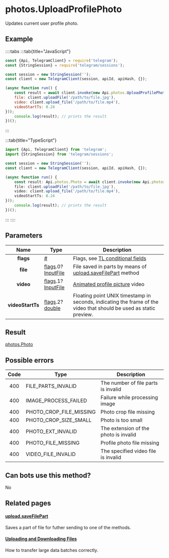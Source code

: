# photos.UploadProfilePhoto

Updates current user profile photo.



## Example

::::tabs
:::tab{title="JavaScript"}
```js
const {Api, TelegramClient} = require('telegram');
const {StringSession} = require('telegram/sessions');

const session = new StringSession('');
const client = new TelegramClient(session, apiId, apiHash, {});

(async function run() {
    const result = await client.invoke(new Api.photos.UploadProfilePhoto({
    file: client.uploadFile('/path/to/file.jpg'),
    video: client.upload_file('/path/to/file.mp4'),
    videoStartTs: 8.24
}));
    console.log(result); // prints the result
})();
```
:::

:::tab{title="TypeScript"}
```ts
import {Api, TelegramClient} from 'telegram';
import {StringSession} from 'telegram/sessions';

const session = new StringSession('');
const client = new TelegramClient(session, apiId, apiHash, {});

(async function run() {
    const result: Api.photos.Photo = await client.invoke(new Api.photos.UploadProfilePhoto({
    file: client.uploadFile('/path/to/file.jpg'),
    video: client.upload_file('/path/to/file.mp4'),
    videoStartTs: 8.24
}));
    console.log(result); // prints the result
})();
```
:::
::::



## Parameters

| Name | Type | Description |
| :--: | ---- | ----------- |
| **flags** | [#](https://core.telegram.org/type/%23) | Flags, see [TL conditional fields](https://core.telegram.org/mtproto/TL-combinators#conditional-fields) 
| **file** | [flags](https://core.telegram.org/mtproto/TL-combinators#conditional-fields).0?[InputFile](https://core.telegram.org/type/InputFile) | File saved in parts by means of [upload.saveFilePart](https://core.telegram.org/method/upload.saveFilePart) method 
| **video** | [flags](https://core.telegram.org/mtproto/TL-combinators#conditional-fields).1?[InputFile](https://core.telegram.org/type/InputFile) | [Animated profile picture](https://core.telegram.org/api/files#animated-profile-pictures) video 
| **videoStartTs** | [flags](https://core.telegram.org/mtproto/TL-combinators#conditional-fields).2?[double](https://core.telegram.org/type/double) | Floating point UNIX timestamp in seconds, indicating the frame of the video that should be used as static preview. 


## Result

[photos.Photo](https://core.telegram.org/type/photos.Photo)



## Possible errors

| Code | Type | Description |
| :--: | ---- | ----------- |
| 400 | FILE\_PARTS\_INVALID | The number of file parts is invalid 
| 400 | IMAGE\_PROCESS\_FAILED | Failure while processing image 
| 400 | PHOTO\_CROP\_FILE\_MISSING | Photo crop file missing 
| 400 | PHOTO\_CROP\_SIZE\_SMALL | Photo is too small 
| 400 | PHOTO\_EXT\_INVALID | The extension of the photo is invalid 
| 400 | PHOTO\_FILE\_MISSING | Profile photo file missing 
| 400 | VIDEO\_FILE\_INVALID | The specified video file is invalid 


## Can bots use this method?

No

## Related pages

#### [upload.saveFilePart](https://core.telegram.org/method/upload.saveFilePart)

Saves a part of file for futher sending to one of the methods.



#### [Uploading and Downloading Files](https://core.telegram.org/api/files)

How to transfer large data batches correctly.




